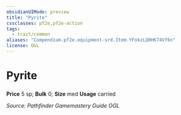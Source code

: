 ```yaml
---
obsidianUIMode: preview
title: "Pyrite"
cssclasses: pf2e,pf2e-action
tags:
  - trait/common
aliases: "Compendium.pf2e.equipment-srd.Item.YFokzLQ0HK74Vf6n"
license: OGL
---
```

# Pyrite

### 


**Price** 5 sp; 
**Bulk** 0; **Size** med
**Usage** carried



*Source: Pathfinder Gamemastery Guide*
*OGL*